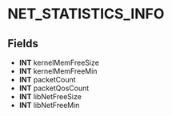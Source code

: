# NET_STATISTICS_INFO

## Fields
* **INT** kernelMemFreeSize
* **INT** kernelMemFreeMin
* **INT** packetCount
* **INT** packetQosCount
* **INT** libNetFreeSize
* **INT** libNetFreeMin